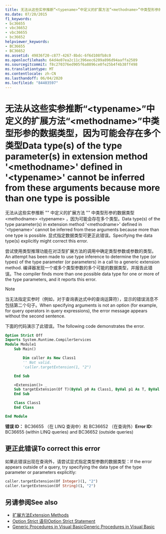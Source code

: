 ```yaml
---
title: 无法从这些实参推断“<typename>”中定义的扩展方法“<methodname>”中类型形参的数据类型，因为可能会存在多个类型
ms.date: 07/20/2015
f1_keywords:
- bc36655
- vbc36652
- vbc36655
- bc36652
helpviewer_keywords:
- BC36655
- BC36652
ms.assetid: 49836f20-c877-4267-8bdc-6f6d108fb8c0
ms.openlocfilehash: 64d4e07ea2c11c396eec6209a896d94aaffa2589
ms.sourcegitcommit: f8c270376ed905f6a8896ce0fe25b4f4b38ff498
ms.translationtype: MT
ms.contentlocale: zh-CN
ms.lasthandoff: 06/04/2020
ms.locfileid: "84403597"
---
```

# <a name="data-types-of-the-type-parameters-in-extension-method-methodname-defined-in-typename-cannot-be-inferred-from-these-arguments-because-more-than-one-type-is-possible"></a><span data-ttu-id="19d43-102">无法从这些实参推断“\<typename>”中定义的扩展方法“\<methodname>”中类型形参的数据类型，因为可能会存在多个类型</span><span class="sxs-lookup"><span data-stu-id="19d43-102">Data type(s) of the type parameter(s) in extension method '\<methodname>' defined in '\<typename>' cannot be inferred from these arguments because more than one type is possible</span></span>

<span data-ttu-id="19d43-103">无法从这些实参推断 "" 中定义的扩展方法 "" 中类型形参的数据类型 \<methodname> \<typename> ，因为可能会存在多个类型。</span><span class="sxs-lookup"><span data-stu-id="19d43-103">Data type(s) of the type parameter(s) in extension method '\<methodname>' defined in '\<typename>' cannot be inferred from these arguments because more than one type is possible.</span></span> <span data-ttu-id="19d43-104">显式指定数据类型可更正此错误。</span><span class="sxs-lookup"><span data-stu-id="19d43-104">Specifying the data type(s) explicitly might correct this error.</span></span>

<span data-ttu-id="19d43-105">尝试使用类型推理功能在对泛型扩展方法的调用中确定类型参数或参数的类型。</span><span class="sxs-lookup"><span data-stu-id="19d43-105">An attempt has been made to use type inference to determine the type (or types) of the type parameter (or parameters) in a call to a generic extension method.</span></span> <span data-ttu-id="19d43-106">编译器发现一个或多个类型参数的多个可能的数据类型，并报告此错误。</span><span class="sxs-lookup"><span data-stu-id="19d43-106">The compiler finds more than one possible data type for one or more of the type parameters, and it reports this error.</span></span>

> [!NOTE]
> <span data-ttu-id="19d43-107">当无法指定实参时（例如，对于查询表达式中的查询运算符），显示的错误消息不包括第二个句子。</span><span class="sxs-lookup"><span data-stu-id="19d43-107">When specifying arguments is not an option (for example, for query operators in query expressions), the error message appears without the second sentence.</span></span>

<span data-ttu-id="19d43-108">下面的代码演示了此错误。</span><span class="sxs-lookup"><span data-stu-id="19d43-108">The following code demonstrates the error.</span></span>

```vb
Option Strict Off
Imports System.Runtime.CompilerServices
Module Module1
    Sub Main()

        Dim caller As New Class1
        '' Not valid.
        'caller.targetExtension(1, "2")

    End Sub

    <Extension()> _
    Sub targetExtension(Of T)(ByVal p0 As Class1, ByVal p1 As T, ByVal p2 As T)
    End Sub

    Class Class1
    End Class

End Module
```

<span data-ttu-id="19d43-109">**错误 ID：** BC36655 （在 LINQ 查询中）和 BC36652 （在查询外）</span><span class="sxs-lookup"><span data-stu-id="19d43-109">**Error ID:** BC36655 (within LINQ queries) and BC36652 (outside queries)</span></span>

## <a name="to-correct-this-error"></a><span data-ttu-id="19d43-110">更正此错误</span><span class="sxs-lookup"><span data-stu-id="19d43-110">To correct this error</span></span>

<span data-ttu-id="19d43-111">如果此错误出现在查询外，请尝试显式指定类型参数的数据类型：</span><span class="sxs-lookup"><span data-stu-id="19d43-111">If the error appears outside of a query, try specifying the data type of the type parameter or parameters explicitly:</span></span>

```vb
caller.targetExtension(Of Integer)(1, "2")
caller.targetExtension(Of String)(1, "2")
```

## <a name="see-also"></a><span data-ttu-id="19d43-112">另请参阅</span><span class="sxs-lookup"><span data-stu-id="19d43-112">See also</span></span>

- [<span data-ttu-id="19d43-113">扩展方法</span><span class="sxs-lookup"><span data-stu-id="19d43-113">Extension Methods</span></span>](../programming-guide/language-features/procedures/extension-methods.md)
- [<span data-ttu-id="19d43-114">Option Strict 语句</span><span class="sxs-lookup"><span data-stu-id="19d43-114">Option Strict Statement</span></span>](../language-reference/statements/option-strict-statement.md)
- [<span data-ttu-id="19d43-115">Generic Procedures in Visual Basic</span><span class="sxs-lookup"><span data-stu-id="19d43-115">Generic Procedures in Visual Basic</span></span>](../programming-guide/language-features/data-types/generic-procedures.md)
